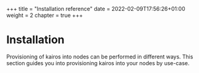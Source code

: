 +++
title = "Installation reference"
date = 2022-02-09T17:56:26+01:00
weight = 2
chapter = true
+++

# Installation

Provisioning of kairos into nodes can be performed in different ways. 
This section guides you into provisioning kairos into your nodes by use-case.